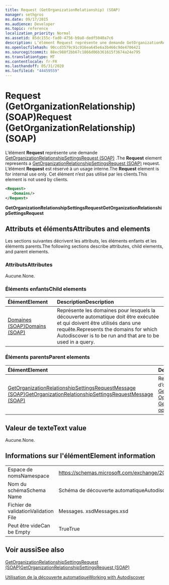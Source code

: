 ```yaml
---
title: Request (GetOrganizationRelationship) (SOAP)
manager: sethgros
ms.date: 09/17/2015
ms.audience: Developer
ms.topic: reference
localization_priority: Normal
ms.assetid: 85dc155c-fad0-4756-b9a8-dedf5040a7c6
description: L’élément Request représente une demande GetOrganizationRelationshipSettingsRequest (SOAP). L’élément Request est réservé à un usage interne. Cet élément n’est pas utilisé par les clients.
ms.openlocfilehash: 90ccd3579c91c916ea645e6a3b466c9de4706421
ms.sourcegitcommit: 88ec988f2bb67c1866d06b361615f3674a24e795
ms.translationtype: MT
ms.contentlocale: fr-FR
ms.lasthandoff: 05/31/2020
ms.locfileid: "44459559"
---
```

# <a name="request-getorganizationrelationship-soap"></a><span data-ttu-id="6285f-105">Request (GetOrganizationRelationship) (SOAP)</span><span class="sxs-lookup"><span data-stu-id="6285f-105">Request (GetOrganizationRelationship) (SOAP)</span></span>

<span data-ttu-id="6285f-106">L’élément **Request** représente une demande [GetOrganizationRelationshipSettingsRequest (SOAP)](getorganizationrelationshipsettingsrequest-soap.md) .</span><span class="sxs-lookup"><span data-stu-id="6285f-106">The **Request** element represents a [GetOrganizationRelationshipSettingsRequest (SOAP)](getorganizationrelationshipsettingsrequest-soap.md) request.</span></span> <span data-ttu-id="6285f-107">L’élément **Request** est réservé à un usage interne.</span><span class="sxs-lookup"><span data-stu-id="6285f-107">The **Request** element is for internal use only.</span></span> <span data-ttu-id="6285f-108">Cet élément n’est pas utilisé par les clients.</span><span class="sxs-lookup"><span data-stu-id="6285f-108">This element is not used by clients.</span></span> 
  
```XML
<Request>
   <Domains/>
</Request>
```

 <span data-ttu-id="6285f-109">**GetOrganizationRelationshipSettingsRequest**</span><span class="sxs-lookup"><span data-stu-id="6285f-109">**GetOrganizationRelationshipSettingsRequest**</span></span>
## <a name="attributes-and-elements"></a><span data-ttu-id="6285f-110">Attributs et éléments</span><span class="sxs-lookup"><span data-stu-id="6285f-110">Attributes and elements</span></span>

<span data-ttu-id="6285f-111">Les sections suivantes décrivent les attributs, les éléments enfants et les éléments parents.</span><span class="sxs-lookup"><span data-stu-id="6285f-111">The following sections describe attributes, child elements, and parent elements.</span></span>
  
### <a name="attributes"></a><span data-ttu-id="6285f-112">Attributs</span><span class="sxs-lookup"><span data-stu-id="6285f-112">Attributes</span></span>

<span data-ttu-id="6285f-113">Aucune.</span><span class="sxs-lookup"><span data-stu-id="6285f-113">None.</span></span>
  
### <a name="child-elements"></a><span data-ttu-id="6285f-114">Éléments enfants</span><span class="sxs-lookup"><span data-stu-id="6285f-114">Child elements</span></span>

|<span data-ttu-id="6285f-115">**Élément**</span><span class="sxs-lookup"><span data-stu-id="6285f-115">**Element**</span></span>|<span data-ttu-id="6285f-116">**Description**</span><span class="sxs-lookup"><span data-stu-id="6285f-116">**Description**</span></span>|
|:-----|:-----|
|[<span data-ttu-id="6285f-117">Domaines (SOAP)</span><span class="sxs-lookup"><span data-stu-id="6285f-117">Domains (SOAP)</span></span>](domains-soap.md) <br/> |<span data-ttu-id="6285f-118">Représente les domaines pour lesquels la découverte automatique doit être exécutée et qui doivent être utilisés dans une requête.</span><span class="sxs-lookup"><span data-stu-id="6285f-118">Represents the domains for which Autodiscover is to be run and that are to be used in a query.</span></span>  <br/> |
   
### <a name="parent-elements"></a><span data-ttu-id="6285f-119">Éléments parents</span><span class="sxs-lookup"><span data-stu-id="6285f-119">Parent elements</span></span>

|<span data-ttu-id="6285f-120">**Élément**</span><span class="sxs-lookup"><span data-stu-id="6285f-120">**Element**</span></span>|<span data-ttu-id="6285f-121">**Description**</span><span class="sxs-lookup"><span data-stu-id="6285f-121">**Description**</span></span>|
|:-----|:-----|
|[<span data-ttu-id="6285f-122">GetOrganizationRelationshipSettingsRequestMessage (SOAP)</span><span class="sxs-lookup"><span data-stu-id="6285f-122">GetOrganizationRelationshipSettingsRequestMessage (SOAP)</span></span>](getorganizationrelationshipsettingsrequestmessage-soap.md) <br/> |<span data-ttu-id="6285f-123">Représente une demande d’opération [GetOrganizationRelationshipSettings Operation (SOAP)](getorganizationrelationshipsettings-operation-soap.md) .</span><span class="sxs-lookup"><span data-stu-id="6285f-123">Represents a [GetOrganizationRelationshipSettings operation (SOAP)](getorganizationrelationshipsettings-operation-soap.md) operation request.</span></span>  <br/> |
   
## <a name="text-value"></a><span data-ttu-id="6285f-124">Valeur de texte</span><span class="sxs-lookup"><span data-stu-id="6285f-124">Text value</span></span>

<span data-ttu-id="6285f-125">Aucune.</span><span class="sxs-lookup"><span data-stu-id="6285f-125">None.</span></span>
  
## <a name="element-information"></a><span data-ttu-id="6285f-126">Informations sur l'élément</span><span class="sxs-lookup"><span data-stu-id="6285f-126">Element information</span></span>

|||
|:-----|:-----|
|<span data-ttu-id="6285f-127">Espace de noms</span><span class="sxs-lookup"><span data-stu-id="6285f-127">Namespace</span></span>  <br/> |https://schemas.microsoft.com/exchange/2010/Autodiscover  <br/> |
|<span data-ttu-id="6285f-128">Nom du schéma</span><span class="sxs-lookup"><span data-stu-id="6285f-128">Schema Name</span></span>  <br/> |<span data-ttu-id="6285f-129">Schéma de découverte automatique</span><span class="sxs-lookup"><span data-stu-id="6285f-129">Autodiscover schema</span></span>  <br/> |
|<span data-ttu-id="6285f-130">Fichier de validation</span><span class="sxs-lookup"><span data-stu-id="6285f-130">Validation File</span></span>  <br/> |<span data-ttu-id="6285f-131">Messages. xsd</span><span class="sxs-lookup"><span data-stu-id="6285f-131">Messages.xsd</span></span>  <br/> |
|<span data-ttu-id="6285f-132">Peut être vide</span><span class="sxs-lookup"><span data-stu-id="6285f-132">Can be Empty</span></span>  <br/> |<span data-ttu-id="6285f-133">True</span><span class="sxs-lookup"><span data-stu-id="6285f-133">True</span></span>  <br/> |
   
## <a name="see-also"></a><span data-ttu-id="6285f-134">Voir aussi</span><span class="sxs-lookup"><span data-stu-id="6285f-134">See also</span></span>



[<span data-ttu-id="6285f-135">GetOrganizationRelationshipSettingsRequest (SOAP)</span><span class="sxs-lookup"><span data-stu-id="6285f-135">GetOrganizationRelationshipSettingsRequest (SOAP)</span></span>](getorganizationrelationshipsettingsrequest-soap.md)


[<span data-ttu-id="6285f-136">Utilisation de la découverte automatique</span><span class="sxs-lookup"><span data-stu-id="6285f-136">Working with Autodiscover</span></span>](https://msdn.microsoft.com/library/39726b67-2eb2-451b-9307-cfd0b518b55c%28Office.15%29.aspx)

